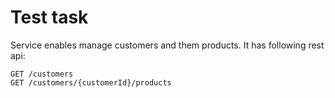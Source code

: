 # Test task

Service enables manage customers and them products. It has following rest api:
```
GET /customers
GET /customers/{customerId}/products
```